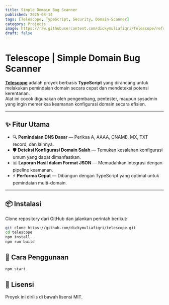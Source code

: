 ```yaml
---
title: Simple Domain Bug Scanner
published: 2025-08-14
tags: [Telescope, TypeScript, Security, Domain-Scanner]
category: Projects
image: https://raw.githubusercontent.com/dickymuliafiqri/Telescope/refs/heads/main/assets/0.0.7.png
draft: false
---
```


# Telescope | Simple Domain Bug Scanner

[**Telescope**](https://github.com/dickymuliafiqri/Telescope) adalah proyek berbasis **TypeScript** yang dirancang untuk melakukan pemindaian domain secara cepat dan mendeteksi potensi kerentanan.  
Alat ini cocok digunakan oleh pengembang, pentester, maupun sysadmin yang ingin memeriksa keamanan konfigurasi domain secara efisien.

---

## ✨ Fitur Utama
- 🔍 **Pemindaian DNS Dasar** — Periksa A, AAAA, CNAME, MX, TXT record, dan lainnya.
- 🛡 **Deteksi Konfigurasi Domain Salah** — Temukan kesalahan konfigurasi umum yang dapat dimanfaatkan.
- 📊 **Laporan Hasil dalam Format JSON** — Memudahkan integrasi dengan pipeline keamanan.
- ⚡ **Performa Cepat** — Dibangun dengan TypeScript yang optimal untuk pemindaian multi-domain.

---

## 📦 Instalasi
Clone repository dari GitHub dan jalankan perintah berikut:

```bash
git clone https://github.com/dickymuliafiqri/telescope.git
cd telescope
npm install
npm run build
```

## 🚀 Cara Penggunaan
```bash
npm start
```

## 📄 Lisensi

Proyek ini dirilis di bawah lisensi MIT.